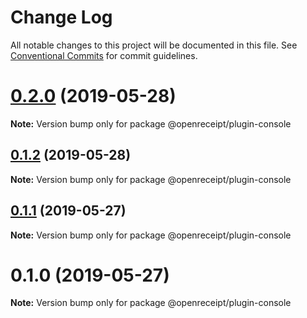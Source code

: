 # Change Log

All notable changes to this project will be documented in this file.
See [Conventional Commits](https://conventionalcommits.org) for commit guidelines.

# [0.2.0](https://github.com/openreceipt/source/compare/v0.1.2...v0.2.0) (2019-05-28)

**Note:** Version bump only for package @openreceipt/plugin-console





## [0.1.2](https://github.com/openreceipt/source/compare/v0.1.1...v0.1.2) (2019-05-28)

**Note:** Version bump only for package @openreceipt/plugin-console





## [0.1.1](https://github.com/openreceipt/source/compare/v0.1.0...v0.1.1) (2019-05-27)

**Note:** Version bump only for package @openreceipt/plugin-console





# 0.1.0 (2019-05-27)

**Note:** Version bump only for package @openreceipt/plugin-console
